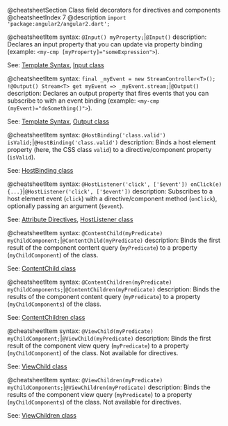 @cheatsheetSection
Class field decorators for directives and components
@cheatsheetIndex 7
@description
`import 'package:angular2/angular2.dart';`

@cheatsheetItem
syntax:
`@Input() myProperty;`|`@Input()`
description:
Declares an input property that you can update via property binding (example:
`<my-cmp [myProperty]="someExpression">`).

See: [Template Syntax](/angular/guide/template-syntax),
[Input class](/angular/api/angular2.core/Input-class)


@cheatsheetItem
syntax:
`final _myEvent = new StreamController<T>();
!@Output() Stream<T> get myEvent => _myEvent.stream;`|`@Output()`
description:
Declares an output property that fires events that you can subscribe to with an event binding (example: `<my-cmp (myEvent)="doSomething()">`).

See: [Template Syntax](/angular/guide/template-syntax),
[Output class](/angular/api/angular2.core/Output-class)


@cheatsheetItem
syntax:
`@HostBinding('class.valid') isValid;`|`@HostBinding('class.valid')`
description:
Binds a host element property (here, the CSS class `valid`) to a directive/component property (`isValid`).

See: [HostBinding class](/angular/api/angular2.core/HostBinding-class)


@cheatsheetItem
syntax:
`@HostListener('click', ['$event'])
onClick(e) {...}`|`@HostListener('click', ['$event'])`
description:
Subscribes to a host element event (`click`) with a directive/component method (`onClick`), optionally passing an argument (`$event`).

See: [Attribute Directives](/angular/guide/attribute-directives),
[HostListener class](/angular/api/angular2.core/HostListener-class)


@cheatsheetItem
syntax:
`@ContentChild(myPredicate) myChildComponent;`|`@ContentChild(myPredicate)`
description:
Binds the first result of the component content query (`myPredicate`) to a property (`myChildComponent`) of the class.

See: [ContentChild class](/angular/api/angular2.core/ContentChild-class)


@cheatsheetItem
syntax:
`@ContentChildren(myPredicate) myChildComponents;`|`@ContentChildren(myPredicate)`
description:
Binds the results of the component content query (`myPredicate`) to a property (`myChildComponents`) of the class.

See: [ContentChildren class](/angular/api/angular2.core/ContentChildren-class)


@cheatsheetItem
syntax:
`@ViewChild(myPredicate) myChildComponent;`|`@ViewChild(myPredicate)`
description:
Binds the first result of the component view query (`myPredicate`) to a property (`myChildComponent`) of the class. Not available for directives.

See: [ViewChild class](/angular/api/angular2.core/ViewChild-class)


@cheatsheetItem
syntax:
`@ViewChildren(myPredicate) myChildComponents;`|`@ViewChildren(myPredicate)`
description:
Binds the results of the component view query (`myPredicate`) to a property (`myChildComponents`) of the class. Not available for directives.

See: [ViewChildren class](/angular/api/angular2.core/ViewChildren-class)
